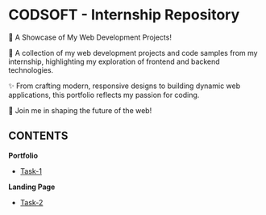 # CODSOFT - Internship Repository
🌟 A Showcase of My Web Development Projects!

📂 A collection of my web development projects and code samples from my internship, highlighting my exploration of frontend and backend technologies.

✨ From crafting modern, responsive designs to building dynamic web applications, this portfolio reflects my passion for coding.

🚀 Join me in shaping the future of the web!
## CONTENTS

**Portfolio**

- [Task-1](https://akhincheriyan.github.io/Codsoft/Task-1(Portfolio)/port.html)

**Landing Page**

- [Task-2](https://akhincheriyan.github.io/Codsoft/Task-2(Landing_Page)/land.htm)
